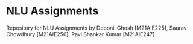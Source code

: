 # NLU Assignments
Repository for NLU Assignments by Debonil Ghosh [M21AIE225], Saurav Chowdhury [M21AIE256], Ravi Shankar Kumar [M21AIE247]
